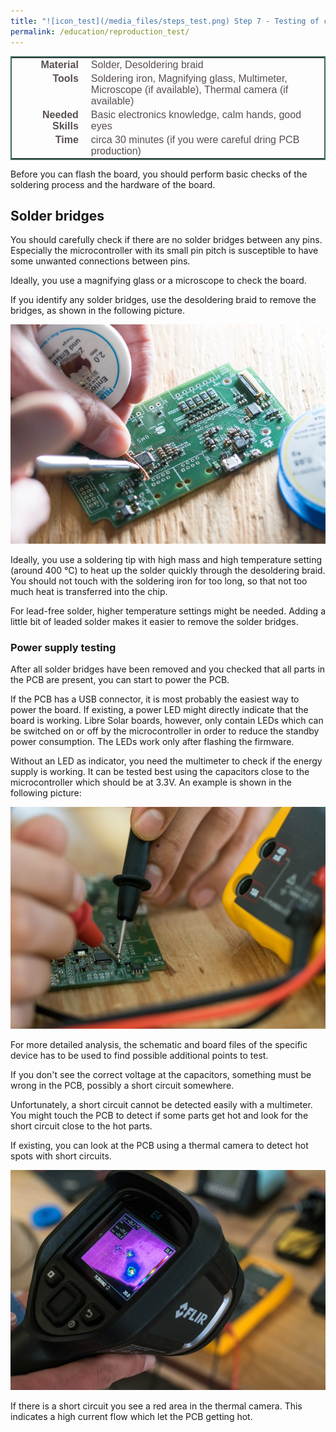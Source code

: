 ```yaml
---
title: "![icon_test](/media_files/steps_test.png) Step 7 - Testing of created PCB hardware"
permalink: /education/reproduction_test/
---
```


<style type="text/css">
.tg  {border-collapse:collapse;border-spacing:5;border-color:#416960;border-width:2px; border-style:solid;}
.tg td{font-family:Arial, sans-serif;font-size:16px;padding:2px 10px;border-style:solid;border-width:0px;overflow:hidden;word-break:normal;border-color:#bbb;color:#594F4F;}
.tg .tg-rmb8{font-weight:bold;vertical-align:top; text-align:right;}
.tg .tg-rmb9{vertical-align:top}
.tg .tg-yw4l{font-weight:bold;vertical-align:top; text-align:right;}
.tg .tg-yw42{vertical-align:top}
</style>

<table class="tg">
  <tr>
    <td class="tg-yw4l">Material</td>
    <td class="tg-yw42">Solder, Desoldering braid</td>
  </tr>
  <tr>
    <td class="tg-rmb8">Tools</td>
    <td class="tg-rmb9">Soldering iron, Magnifying glass, Multimeter,<br /> Microscope (if available), Thermal camera (if available)</td>
  </tr>
  <tr>
    <td class="tg-yw4l">Needed Skills<br></td>
    <td class="tg-yw42">Basic electronics knowledge, calm hands, good eyes</td>
  </tr>
  <tr>
    <td class="tg-rmb8">Time</td>
    <td class="tg-rmb9">circa 30 minutes (if you were careful dring PCB production)</td>
  </tr>
</table>

Before you can flash the board, you should perform basic checks of the soldering process and the hardware of the board.

## Solder bridges

You should carefully check if there are no solder bridges between any pins. Especially the microcontroller with its small pin pitch is susceptible to have some unwanted connections between pins.

Ideally, you use a magnifying glass or a microscope to check the board.

If you identify any solder bridges, use the desoldering braid to remove the bridges, as shown in the following picture.

![Testing and removing of solder bridges](/media_files/testing_remove_solder_bridges.jpg)

 Ideally, you use a soldering tip with high mass and high temperature setting (around 400 °C) to heat up the solder quickly through the desoldering braid. You should not touch with the soldering iron for too long, so that not too much heat is transferred into the chip.

 For lead-free solder, higher temperature settings might be needed. Adding a little bit of leaded solder makes it easier to remove the solder bridges.

### Power supply testing

After all solder bridges have been removed and you checked that all parts in the PCB are present, you can start to power the PCB.

If the PCB has a USB connector, it is most probably the easiest way to power the board. If existing, a power LED might directly indicate that the board is working. Libre Solar boards, however, only contain LEDs which can be switched on or off by the microcontroller in order to reduce the standby power consumption. The LEDs work only after flashing the firmware.

Without an LED as indicator, you need the multimeter to check if the energy supply is working. It can be tested best using the capacitors close to the microcontroller which should be at 3.3V. An example is shown in the following picture:

![Testing of board power supply](/media_files/testing_power_supply.jpg)

For more detailed analysis, the schematic and board files of the specific device has to be used to find possible additional points to test.

If you don't see the correct voltage at the capacitors, something must be wrong in the PCB, possibly a short circuit somewhere.

Unfortunately, a short circuit cannot be detected easily with a multimeter. You might touch the PCB to detect if some parts get hot and look for the short circuit close to the hot parts.

If existing, you can look at the PCB using a thermal camera to detect hot spots with short circuits.

![Testing of short circuits](/media_files/testing_short_circuit.jpg)

If there is a short circuit you see a red area in the thermal camera. This indicates a high current flow which let the PCB getting hot.
